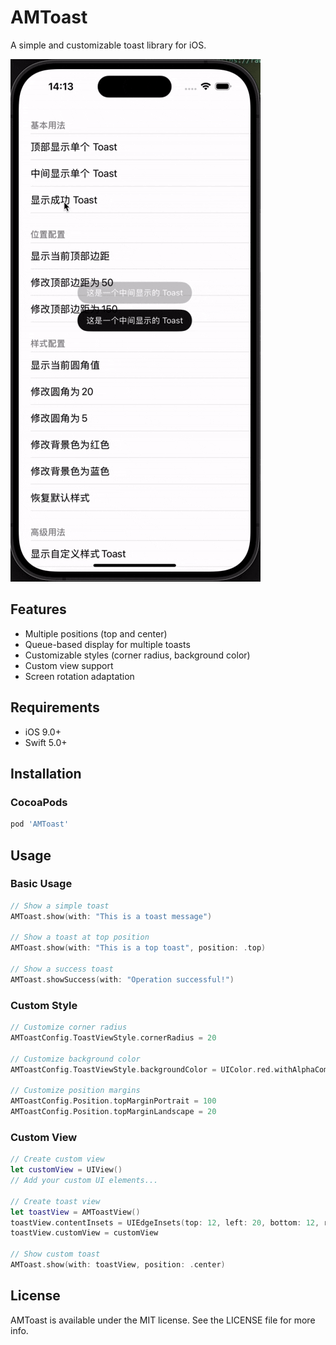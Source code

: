 # AMToast

A simple and customizable toast library for iOS.

![Queue Display](https://raw.githubusercontent.com/owlivendy/AMToast/master/Resources/queue_display.gif)

## Features

- Multiple positions (top and center)
- Queue-based display for multiple toasts
- Customizable styles (corner radius, background color)
- Custom view support
- Screen rotation adaptation

## Requirements

- iOS 9.0+
- Swift 5.0+

## Installation

### CocoaPods

```ruby
pod 'AMToast'
```

## Usage

### Basic Usage

```swift
// Show a simple toast
AMToast.show(with: "This is a toast message")

// Show a toast at top position
AMToast.show(with: "This is a top toast", position: .top)

// Show a success toast
AMToast.showSuccess(with: "Operation successful!")
```

### Custom Style

```swift
// Customize corner radius
AMToastConfig.ToastViewStyle.cornerRadius = 20

// Customize background color
AMToastConfig.ToastViewStyle.backgroundColor = UIColor.red.withAlphaComponent(0.94)

// Customize position margins
AMToastConfig.Position.topMarginPortrait = 100
AMToastConfig.Position.topMarginLandscape = 20
```

### Custom View

```swift
// Create custom view
let customView = UIView()
// Add your custom UI elements...

// Create toast view
let toastView = AMToastView()
toastView.contentInsets = UIEdgeInsets(top: 12, left: 20, bottom: 12, right: 20)
toastView.customView = customView

// Show custom toast
AMToast.show(with: toastView, position: .center)
```

## License

AMToast is available under the MIT license. See the LICENSE file for more info.